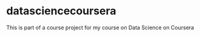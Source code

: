 datasciencecoursera
===================

This is part of a course project for my course on Data Science on Coursera
